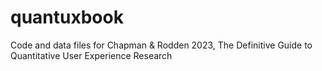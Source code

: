 # quantuxbook
Code and data files for Chapman &amp; Rodden 2023, The Definitive Guide to Quantitative User Experience Research
